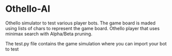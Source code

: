 # Othello-AI

Othello simulator to test various player bots. The game board is maded using lists of chars to represent the game board.
Othello player that uses minimax search with Alpha/Beta pruning.

The test.py file contains the game simulation where you can import your bot to test


